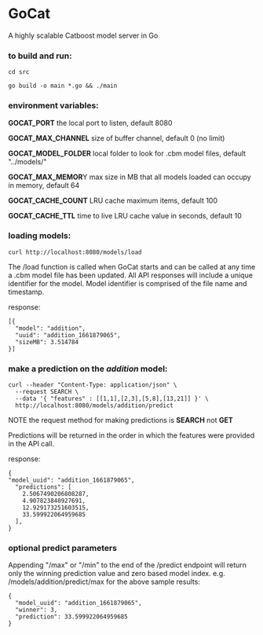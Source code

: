 # GoCat
A highly scalable Catboost model server in Go

### to build and run: 
```
cd src

go build -o main *.go && ./main
```

### environment variables:

**GOCAT_PORT** the local port to listen, default 8080

**GOCAT_MAX_CHANNEL** size of buffer channel, default 0 (no limit)

**GOCAT_MODEL_FOLDER** local folder to look for .cbm model files, default "../models/"

**GOCAT_MAX_MEMOR**Y max size in MB that all models loaded can occupy in memory, default 64

**GOCAT_CACHE_COUNT** LRU cache maximum items, default 100

**GOCAT_CACHE_TTL** time to live LRU cache value in seconds, default 10

### loading models:
```
curl http://localhost:8080/models/load
```
The /load function is called when GoCat starts and can be called at any time a .cbm model file has been updated. All API responses will include a unique identifier for the model. Model identifier is comprised of the file name and timestamp.

response:
```
[{
  "model": "addition",
  "uuid": "addition_1661879065",
  "sizeMB": 3.514784
}]
```

### make a prediction on the *addition* model:
```
curl --header "Content-Type: application/json" \
  --request SEARCH \
  --data '{ "features" : [[1,1],[2,3],[5,8],[13,21]] }' \
  http://localhost:8080/models/addition/predict
```
NOTE the request method for making predictions is **SEARCH** not **GET**

Predictions will be returned in the order in which the features were provided in the API call.

response:
```
{
"model_uuid": "addition_1661879065",
  "predictions": [
    2.5067490206808287,
    4.907823840927691,
    12.929173251603515,
    33.599922064959685
  ],
}
```

### optional predict parameters
Appending "/max" or "/min" to the end of the /predict endpoint will return only the winning prediction value and zero based model index. e.g. /models/addition/predict/max for the above sample results:
```
{
  "model_uuid": "addition_1661879065",
  "winner": 3,
  "prediction": 33.599922064959685
}
```
